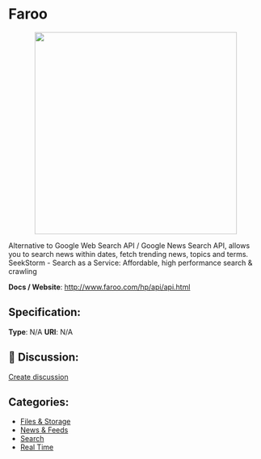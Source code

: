 # Faroo
<p align="center">
    <img width="400" src="https://raw.githubusercontent.com/apis-list/apis-list/apis/faroo/logo_256x256.png" />
</p>

Alternative to Google Web Search API / Google News Search API, allows you to search news within dates, fetch trending news, topics and terms. SeekStorm - Search as a Service: Affordable, high performance search & crawling

**Docs / Website**: http://www.faroo.com/hp/api/api.html

## Specification:
**Type**:  N/A 
**URI**:  N/A 

## 💬 Discussion:
[Create discussion](link)

## Categories:
- [Files & Storage](https://github.com/apis-list/apis-list#files-and-storage)
- [News & Feeds](https://github.com/apis-list/apis-list#news-and-feeds)
- [Search](https://github.com/apis-list/apis-list#search)
- [Real Time](https://github.com/apis-list/apis-list#real-time)





